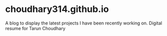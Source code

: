 # choudhary314.github.io
A blog to display the latest projects I have been recently working on. Digital resume for Tarun Choudhary
